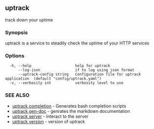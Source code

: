 ## uptrack

track down your uptime

### Synopsis

uptrack is a service to steadily check the uptime of your HTTP services

### Options

```
  -h, --help                    help for uptrack
      --log-json                if to log using json format
      --uptrack-config string   Configuration file for uptrack application  (default "config/uptrack.yaml")
  -v, --verbosity int           verbosity level to use
```

### SEE ALSO

* [uptrack completion](uptrack_completion.md)	 - Generates bash completion scripts
* [uptrack gen-doc](uptrack_gen-doc.md)	 - genrates the markdown documentation
* [uptrack server](uptrack_server.md)	 - Interact to the server
* [uptrack version](uptrack_version.md)	 - version of uptrack

